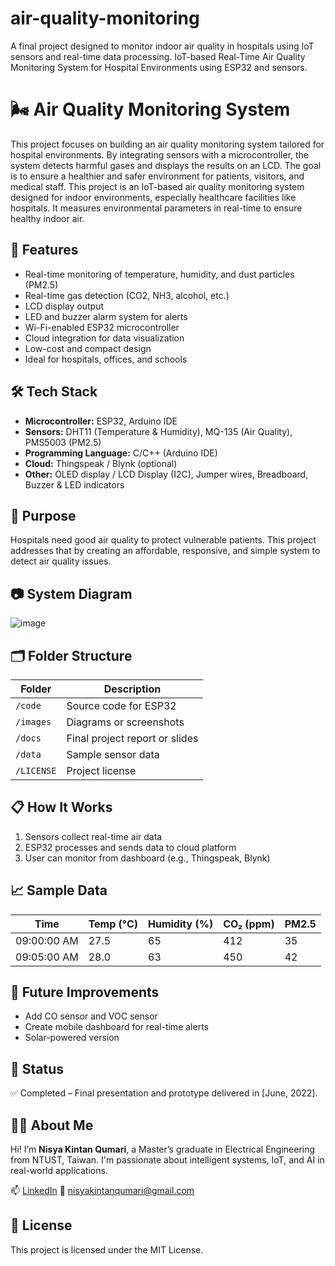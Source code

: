 # air-quality-monitoring
A final project designed to monitor indoor air quality in hospitals using IoT sensors and real-time data processing. IoT-based Real-Time Air Quality Monitoring System for Hospital Environments using ESP32 and sensors.

# 🌬️ Air Quality Monitoring System
This project focuses on building an air quality monitoring system tailored for hospital environments. By integrating sensors with a microcontroller, the system detects harmful gases and displays the results on an LCD. The goal is to ensure a healthier and safer environment for patients, visitors, and medical staff. This project is an IoT-based air quality monitoring system designed for indoor environments, especially healthcare facilities like hospitals. It measures environmental parameters in real-time to ensure healthy indoor air.

## 📌 Features
- Real-time monitoring of temperature, humidity, and dust particles (PM2.5)
- Real-time gas detection (CO2, NH3, alcohol, etc.)
- LCD display output
- LED and buzzer alarm system for alerts
- Wi-Fi-enabled ESP32 microcontroller
- Cloud integration for data visualization
- Low-cost and compact design
- Ideal for hospitals, offices, and schools

## 🛠️ Tech Stack
- **Microcontroller:** ESP32, Arduino IDE
- **Sensors:** DHT11 (Temperature & Humidity), MQ-135 (Air Quality), PMS5003 (PM2.5)
- **Programming Language:** C/C++ (Arduino IDE)
- **Cloud:** Thingspeak / Blynk (optional)
- **Other:** OLED display / LCD Display (I2C), Jumper wires, Breadboard, Buzzer & LED indicators

## 🎯 Purpose
Hospitals need good air quality to protect vulnerable patients. This project addresses that by creating an affordable, responsive, and simple system to detect air quality issues.

## 📷 System Diagram
![image](https://github.com/user-attachments/assets/715dce21-9df2-4829-8b0e-2afcfb055d58)

## 🗂️ Folder Structure
| Folder | Description |
|--------|-------------|
| `/code` | Source code for ESP32 |
| `/images` | Diagrams or screenshots |
| `/docs` | Final project report or slides |
| `/data` | Sample sensor data |
| `/LICENSE` | Project license |

## 📋 How It Works
1. Sensors collect real-time air data
2. ESP32 processes and sends data to cloud platform
3. User can monitor from dashboard (e.g., Thingspeak, Blynk)

## 📈 Sample Data
| Time        | Temp (°C) | Humidity (%) | CO₂ (ppm) | PM2.5 |
|-------------|-----------|---------------|-----------|--------|
| 09:00:00 AM | 27.5      | 65            | 412       | 35     |
| 09:05:00 AM | 28.0      | 63            | 450       | 42     |

## 🧠 Future Improvements
- Add CO sensor and VOC sensor
- Create mobile dashboard for real-time alerts
- Solar-powered version

## 📌 Status
✅ Completed – Final presentation and prototype delivered in [June, 2022].

## 🙋‍♀️ About Me

Hi! I’m **Nisya Kintan Qumari**, a Master’s graduate in Electrical Engineering from NTUST, Taiwan. I'm passionate about intelligent systems, IoT, and AI in real-world applications.

📫 [LinkedIn]([(https://www.linkedin.com/in/nisya-kintan-qumari-%E5%80%AA%E8%89%BE%E8%8E%8E-52b202215/)])
📧 nisyakintanqumari@gmail.com

## 📜 License
This project is licensed under the MIT License.
